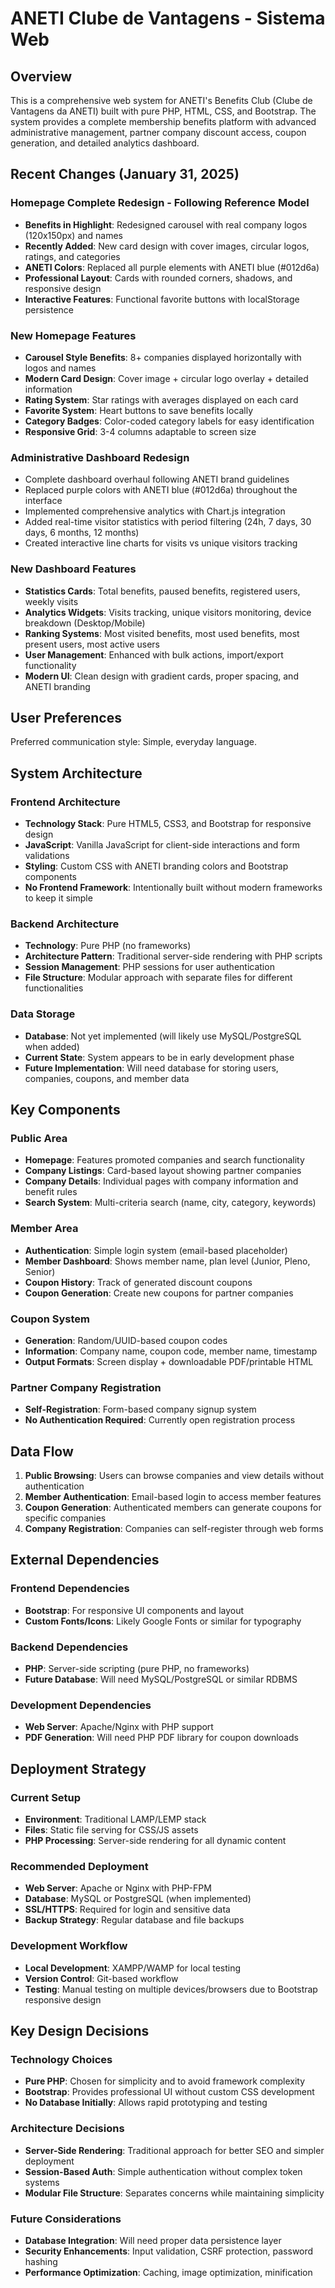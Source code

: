 # ANETI Clube de Vantagens - Sistema Web

## Overview

This is a comprehensive web system for ANETI's Benefits Club (Clube de Vantagens da ANETI) built with pure PHP, HTML, CSS, and Bootstrap. The system provides a complete membership benefits platform with advanced administrative management, partner company discount access, coupon generation, and detailed analytics dashboard.

## Recent Changes (January 31, 2025)

### Homepage Complete Redesign - Following Reference Model
- **Benefits in Highlight**: Redesigned carousel with real company logos (120x150px) and names
- **Recently Added**: New card design with cover images, circular logos, ratings, and categories
- **ANETI Colors**: Replaced all purple elements with ANETI blue (#012d6a)
- **Professional Layout**: Cards with rounded corners, shadows, and responsive design
- **Interactive Features**: Functional favorite buttons with localStorage persistence

### New Homepage Features
- **Carousel Style Benefits**: 8+ companies displayed horizontally with logos and names
- **Modern Card Design**: Cover image + circular logo overlay + detailed information
- **Rating System**: Star ratings with averages displayed on each card
- **Favorite System**: Heart buttons to save benefits locally
- **Category Badges**: Color-coded category labels for easy identification
- **Responsive Grid**: 3-4 columns adaptable to screen size

### Administrative Dashboard Redesign
- Complete dashboard overhaul following ANETI brand guidelines
- Replaced purple colors with ANETI blue (#012d6a) throughout the interface
- Implemented comprehensive analytics with Chart.js integration
- Added real-time visitor statistics with period filtering (24h, 7 days, 30 days, 6 months, 12 months)
- Created interactive line charts for visits vs unique visitors tracking

### New Dashboard Features
- **Statistics Cards**: Total benefits, paused benefits, registered users, weekly visits
- **Analytics Widgets**: Visits tracking, unique visitors monitoring, device breakdown (Desktop/Mobile)
- **Ranking Systems**: Most visited benefits, most used benefits, most present users, most active users
- **User Management**: Enhanced with bulk actions, import/export functionality
- **Modern UI**: Clean design with gradient cards, proper spacing, and ANETI branding

## User Preferences

Preferred communication style: Simple, everyday language.

## System Architecture

### Frontend Architecture
- **Technology Stack**: Pure HTML5, CSS3, and Bootstrap for responsive design
- **JavaScript**: Vanilla JavaScript for client-side interactions and form validations
- **Styling**: Custom CSS with ANETI branding colors and Bootstrap components
- **No Frontend Framework**: Intentionally built without modern frameworks to keep it simple

### Backend Architecture
- **Technology**: Pure PHP (no frameworks)
- **Architecture Pattern**: Traditional server-side rendering with PHP scripts
- **Session Management**: PHP sessions for user authentication
- **File Structure**: Modular approach with separate files for different functionalities

### Data Storage
- **Database**: Not yet implemented (will likely use MySQL/PostgreSQL when added)
- **Current State**: System appears to be in early development phase
- **Future Implementation**: Will need database for storing users, companies, coupons, and member data

## Key Components

### Public Area
- **Homepage**: Features promoted companies and search functionality
- **Company Listings**: Card-based layout showing partner companies
- **Company Details**: Individual pages with company information and benefit rules
- **Search System**: Multi-criteria search (name, city, category, keywords)

### Member Area
- **Authentication**: Simple login system (email-based placeholder)
- **Member Dashboard**: Shows member name, plan level (Junior, Pleno, Senior)
- **Coupon History**: Track of generated discount coupons
- **Coupon Generation**: Create new coupons for partner companies

### Coupon System
- **Generation**: Random/UUID-based coupon codes
- **Information**: Company name, coupon code, member name, timestamp
- **Output Formats**: Screen display + downloadable PDF/printable HTML

### Partner Company Registration
- **Self-Registration**: Form-based company signup system
- **No Authentication Required**: Currently open registration process

## Data Flow

1. **Public Browsing**: Users can browse companies and view details without authentication
2. **Member Authentication**: Email-based login to access member features
3. **Coupon Generation**: Authenticated members can generate coupons for specific companies
4. **Company Registration**: Companies can self-register through web forms

## External Dependencies

### Frontend Dependencies
- **Bootstrap**: For responsive UI components and layout
- **Custom Fonts/Icons**: Likely Google Fonts or similar for typography

### Backend Dependencies
- **PHP**: Server-side scripting (pure PHP, no frameworks)
- **Future Database**: Will need MySQL/PostgreSQL or similar RDBMS

### Development Dependencies
- **Web Server**: Apache/Nginx with PHP support
- **PDF Generation**: Will need PHP PDF library for coupon downloads

## Deployment Strategy

### Current Setup
- **Environment**: Traditional LAMP/LEMP stack
- **Files**: Static file serving for CSS/JS assets
- **PHP Processing**: Server-side rendering for all dynamic content

### Recommended Deployment
- **Web Server**: Apache or Nginx with PHP-FPM
- **Database**: MySQL or PostgreSQL (when implemented)
- **SSL/HTTPS**: Required for login and sensitive data
- **Backup Strategy**: Regular database and file backups

### Development Workflow
- **Local Development**: XAMPP/WAMP for local testing
- **Version Control**: Git-based workflow
- **Testing**: Manual testing on multiple devices/browsers due to Bootstrap responsive design

## Key Design Decisions

### Technology Choices
- **Pure PHP**: Chosen for simplicity and to avoid framework complexity
- **Bootstrap**: Provides professional UI without custom CSS development
- **No Database Initially**: Allows rapid prototyping and testing

### Architecture Decisions
- **Server-Side Rendering**: Traditional approach for better SEO and simpler deployment
- **Session-Based Auth**: Simple authentication without complex token systems
- **Modular File Structure**: Separates concerns while maintaining simplicity

### Future Considerations
- **Database Integration**: Will need proper data persistence layer
- **Security Enhancements**: Input validation, CSRF protection, password hashing
- **Performance Optimization**: Caching, image optimization, minification